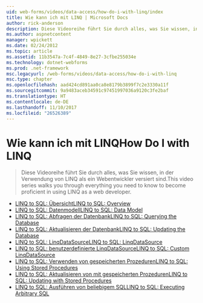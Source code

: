 ```yaml
---
uid: web-forms/videos/data-access/how-do-i-with-linq/index
title: Wie kann ich mit LINQ | Microsoft Docs
author: rick-anderson
description: Diese Videoreihe führt Sie durch alles, was Sie wissen, in der Verwendung von LINQ als ein Webentwickler versiert sind.
ms.author: aspnetcontent
manager: wpickett
ms.date: 02/24/2012
ms.topic: article
ms.assetid: 11b3547a-7c4f-4849-8e27-3cfbe255034e
ms.technology: dotnet-webforms
ms.prod: .net-framework
msc.legacyurl: /web-forms/videos/data-access/how-do-i-with-linq
msc.type: chapter
ms.openlocfilehash: aad424cd891aa0ca8e8179b3899f7c2e3330a11f
ms.sourcegitcommit: 9a9483aceb34591c97451997036a9120c3fe2baf
ms.translationtype: HT
ms.contentlocale: de-DE
ms.lasthandoff: 11/10/2017
ms.locfileid: "26526389"
---
```

<a name="how-do-i-with-linq"></a><span data-ttu-id="162c1-103">Wie kann ich mit LINQ</span><span class="sxs-lookup"><span data-stu-id="162c1-103">How Do I with LINQ</span></span>
====================
> <span data-ttu-id="162c1-104">Diese Videoreihe führt Sie durch alles, was Sie wissen, in der Verwendung von LINQ als ein Webentwickler versiert sind.</span><span class="sxs-lookup"><span data-stu-id="162c1-104">This video series walks you through everything you need to know to become proficient in using LINQ as a web developer.</span></span>


- [<span data-ttu-id="162c1-105">LINQ to SQL: Übersicht</span><span class="sxs-lookup"><span data-stu-id="162c1-105">LINQ to SQL: Overview</span></span>](how-do-i-linq-to-sql-overview.md)
- [<span data-ttu-id="162c1-106">LINQ to SQL: Datenmodell</span><span class="sxs-lookup"><span data-stu-id="162c1-106">LINQ to SQL: Data Model</span></span>](how-do-i-linq-to-sql-data-model.md)
- [<span data-ttu-id="162c1-107">LINQ to SQL: Abfragen der Datenbank</span><span class="sxs-lookup"><span data-stu-id="162c1-107">LINQ to SQL: Querying the Database</span></span>](how-do-i-linq-to-sql-querying-the-database.md)
- [<span data-ttu-id="162c1-108">LINQ to SQL: Aktualisieren der Datenbank</span><span class="sxs-lookup"><span data-stu-id="162c1-108">LINQ to SQL: Updating the Database</span></span>](how-do-i-linq-to-sql-updating-the-database.md)
- [<span data-ttu-id="162c1-109">LINQ to SQL: LinqDataSource</span><span class="sxs-lookup"><span data-stu-id="162c1-109">LINQ to SQL: LinqDataSource</span></span>](how-do-i-linq-to-sql-linqdatasource.md)
- [<span data-ttu-id="162c1-110">LINQ to SQL: benutzerdefinierte LinqDataSource</span><span class="sxs-lookup"><span data-stu-id="162c1-110">LINQ to SQL: Custom LinqDataSource</span></span>](how-do-i-linq-to-sql-custom-linqdatasource.md)
- [<span data-ttu-id="162c1-111">LINQ to SQL: Verwenden von gespeicherten Prozeduren</span><span class="sxs-lookup"><span data-stu-id="162c1-111">LINQ to SQL: Using Stored Procedures</span></span>](how-do-i-linq-to-sql-using-stored-procedures.md)
- [<span data-ttu-id="162c1-112">LINQ to SQL: Aktualisieren von mit gespeicherten Prozeduren</span><span class="sxs-lookup"><span data-stu-id="162c1-112">LINQ to SQL: Updating with Stored Procedures</span></span>](how-do-i-linq-to-sql-updating-with-stored-procedures.md)
- [<span data-ttu-id="162c1-113">LINQ to SQL: Ausführen von beliebigem SQL</span><span class="sxs-lookup"><span data-stu-id="162c1-113">LINQ to SQL: Executing Arbitrary SQL</span></span>](how-do-i-linq-to-sql-executing-arbitrary-sql.md)
